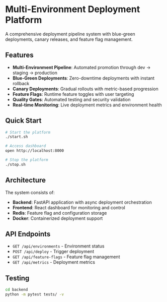 # Multi-Environment Deployment Platform

A comprehensive deployment pipeline system with blue-green deployments, canary releases, and feature flag management.

## Features

- **Multi-Environment Pipeline**: Automated promotion through dev → staging → production
- **Blue-Green Deployments**: Zero-downtime deployments with instant rollback
- **Canary Deployments**: Gradual rollouts with metric-based progression
- **Feature Flags**: Runtime feature toggles with user targeting
- **Quality Gates**: Automated testing and security validation
- **Real-time Monitoring**: Live deployment metrics and environment health

## Quick Start

```bash
# Start the platform
./start.sh

# Access dashboard
open http://localhost:8000

# Stop the platform
./stop.sh
```

## Architecture

The system consists of:
- **Backend**: FastAPI application with async deployment orchestration
- **Frontend**: React dashboard for monitoring and control
- **Redis**: Feature flag and configuration storage
- **Docker**: Containerized deployment support

## API Endpoints

- `GET /api/environments` - Environment status
- `POST /api/deploy` - Trigger deployment
- `GET /api/feature-flags` - Feature flag management
- `GET /api/metrics` - Deployment metrics

## Testing

```bash
cd backend
python -m pytest tests/ -v
```

